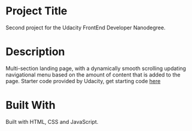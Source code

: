 # Project Title
Second project for the Udacity FrontEnd Developer Nanodegree.

# Description

Multi-section landing page, with a dynamically smooth scrolling updating navigational menu based on the amount of content that is added to the page. Starter code provided by Udacity, get starting code [here](https://github.com/udacity/fend/tree/refresh-2019/projects/landing-page)

# Built With

 Built with HTML, CSS and JavaScript. 
